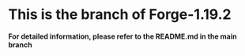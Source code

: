 # This is the branch of Forge-1.19.2
**For detailed information, please refer to the README.md in the main branch**
